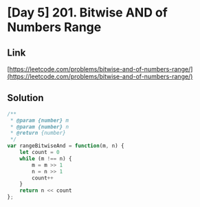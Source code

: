 # [Day 5] 201. Bitwise AND of Numbers Range

<a name="87XX9"></a>
## Link
[https://leetcode.com/problems/bitwise-and-of-numbers-range/](https://leetcode.com/problems/bitwise-and-of-numbers-range/)
<a name="w8sT0"></a>
## Solution
```javascript
/**
 * @param {number} m
 * @param {number} n
 * @return {number}
 */
var rangeBitwiseAnd = function(m, n) {
    let count = 0
    while (m !== n) {
        m = m >> 1
        n = n >> 1
        count++
    }
    return n << count
};
```
